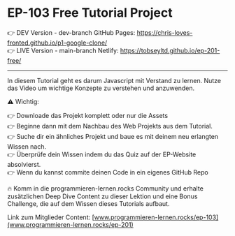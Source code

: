 # EP-103 Free Tutorial Project

👉 DEV Version - dev-branch GitHub Pages: https://chris-loves-fronted.github.io/p1-google-clone/ <br />
👉 LIVE Version - main-branch Netlify: https://tobseyltd.github.io/ep-201-free/

---

In diesem Tutorial geht es darum Javascript mit Verstand zu lernen. Nutze das Video um
wichtige Konzepte zu verstehen und anzuwenden.

⚠️ Wichtig:

👉 Downloade das Projekt komplett oder nur die Assets<br />
👉 Beginne dann mit dem Nachbau des Web Projekts aus dem Tutorial.<br />
👉 Suche dir ein ähnliches Projekt und baue es mit deinem neu erlangten Wissen nach.<br />
👉 Überprüfe dein Wissen indem du das Quiz auf der EP-Website absolvierst.<br />
👉 Wenn du kannst commite deinen Code in ein eigenes GitHub Repo<br />

🔥 Komm in die programmieren-lernen.rocks Community und erhalte zusätzlichen Deep Dive Content zu
dieser Lektion und eine Bonus Challenge, die auf dem Wissen dieses Tutorials aufbaut.

Link zum Mitglieder Content:
[www.programmieren-lernen.rocks/ep-103](www.programmieren-lernen.rocks/ep-201)
